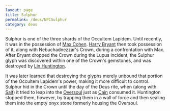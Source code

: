 ```yaml
---
layout: page
title: Sulphur
permalink: /deus/NPCSulphur
category: deus
---
```

Sulphur is one of the three shards of the Occultem Lapidem. Until recently, it was in the possession of [Max Cohen](CharPublicNate). [Harry Bryant](NPCBryant) then took possession of it, along with Nebuchadnezzar's Crown, during a confrontation with Max. After Bryant dropped the Crown during the Lupus incident, the Sulphur glyph was discovered within one of the Crown's gemstones, and was destroyed by [Lin Huntington](NPCMerlin).

It was later learned that destroying the glyphs merely unbound that portion of the Occultem Lapidem's power, making it more difficult to control. Sulphur hid in the Crown until the day of the Deus rite, when (along with [Salt](NPCSalt)) it tried to leap into the [Oversoul](NPCOversoul) just as [Cain](NPCCain) consumed it. Huntington stopped them, however, by trapping them in a wall of force and then sealing them into the empty onyx stone formerly housing the Oversoul.
